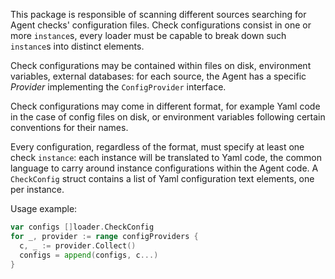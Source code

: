 This package is responsible of scanning different sources searching for Agent checks' configuration files. Check
configurations consist in one or more `instance`s, every loader must be capable to break down such `instance`s
into distinct elements.

Check configurations may be contained within files on disk, environment variables, external databases: for
each source, the Agent has a specific _Provider_ implementing the `ConfigProvider` interface.

Check configurations may come in different format, for example Yaml code in the case of config files on disk, or
environment variables following certain conventions for their names.

Every configuration, regardless of the format, must specify at least one check `instance`: each instance will be
translated to Yaml code, the common language to carry around instance configurations within the Agent code. A
 `CheckConfig` struct contains a list of Yaml configuration text elements, one per instance.

Usage example:
```go
var configs []loader.CheckConfig
for _, provider := range configProviders {
  c, _ := provider.Collect()
  configs = append(configs, c...)
}
```
